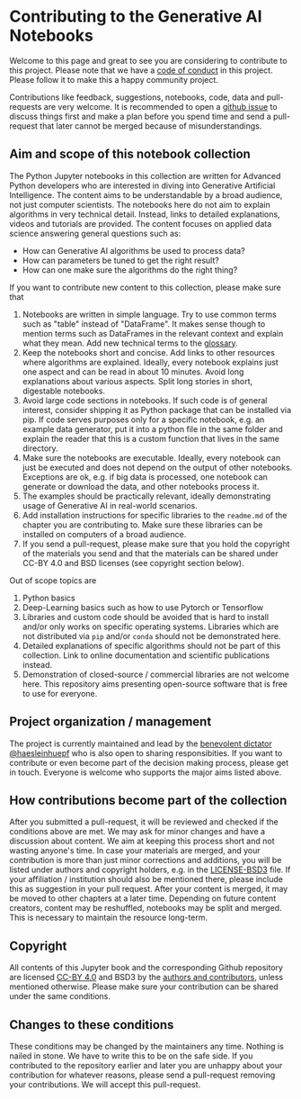 # Contributing to the Generative AI Notebooks

Welcome to this page and great to see you are considering to contribute to this project. 
Please note that we have a [code of conduct](CODE-OF-CONDUCT.md) in this project. Please follow it to make this a happy community project.

Contributions like feedback, suggestions, notebooks, code, data and pull-requests are very welcome.
It is recommended to open a [github issue](https://github.com/ScaDS/Generative-AI-notebooks/issues) 
to discuss things first and make a plan before you spend time and send a pull-request that later cannot be merged because of misunderstandings.

## Aim and scope of this notebook collection

The Python Jupyter notebooks in this collection are written for Advanced Python developers who are interested in 
diving into Generative Artificial Intelligence. 
The content aims to be understandable by a broad audience, not just computer scientists.
The notebooks here do not aim to explain algorithms in very technical detail.
Instead, links to detailed explanations, videos and tutorials are provided.
The content focuses on applied data science answering general questions such as: 
* How can Generative AI algorithms be used to process data? 
* How can parameters be tuned to get the right result?
* How can one make sure the algorithms do the right thing?

If you want to contribute new content to this collection, please make sure that

1. Notebooks are written in simple language. Try to use common terms such as "table" instead of "DataFrame". 
  It makes sense though to mention terms such as DataFrames in the relevant context and explain what they mean. 
  Add new technical terms to the [glossary](https://github.com/haesleinhuepf/BioImageAnalysisNotebooks/blob/main/docs/01_introduction/glossary.md).
2. Keep the notebooks short and concise. 
  Add links to other resources where algorithms are explained.
  Ideally, every notebook explains just one aspect and can be read in about 10 minutes. 
  Avoid long explanations about various aspects. 
  Split long stories in short, digestable notebooks.
3. Avoid large code sections in notebooks. 
  If such code is of general interest, consider shipping it as Python package that can be installed via pip. 
  If code serves purposes only for a specific notebook, e.g. an example data generator, put it into a python file in the same folder and explain the reader that this is a custom function that lives in the same directory.
4. Make sure the notebooks are executable. 
  Ideally, every notebook can just be executed and does not depend on the output of other notebooks. 
  Exceptions are ok, e.g. if big data is processed, one notebook can generate or download the data, and other notebooks process it.
5. The examples should be practically relevant, ideally demonstrating usage of Generative AI in real-world scenarios.
7. Add installation instructions for specific libraries to the `readme.md` of the chapter you are contributing to.
  Make sure these libraries can be installed on computers of a broad audience.
8. If you send a pull-request, please make sure that you hold the copyright of the materials you send and that the materials can be shared under CC-BY 4.0 and BSD licenses (see copyright section below).

Out of scope topics are
1. Python basics
2. Deep-Learning basics such as how to use Pytorch or Tensorflow
2. Libraries and custom code should be avoided that is hard to install and/or only works on specific operating systems. 
  Libraries which are not distributed via `pip` and/or `conda` should not be demonstrated here.
3. Detailed explanations of specific algorithms should not be part of this collection.
  Link to online documentation and scientific publications instead.
4. Demonstration of closed-source / commercial libraries are not welcome here. 
  This repository aims presenting open-source software that is free to use for everyone.

## Project organization / management

The project is currently maintained and lead by the [benevolent dictator](http://oss-watch.ac.uk/resources/benevolentdictatorgovernancemodel) 
[@haesleinhuepf](https://github.com/haesleinhuepf) who is also open to sharing responsibities. 
If you want to contribute or even become part of the decision making process, please get in touch. 
Everyone is welcome who supports the major aims listed above.

## How contributions become part of the collection

After you submitted a pull-request, it will be reviewed and checked if the conditions above are met. 
We may ask for minor changes and have a discussion about content. We aim at keeping this process short and not wasting anyone's time. 
In case your materials are merged, and your contribution is more than just minor corrections and additions, you will be listed under authors and copyright holders, e.g. in the [LICENSE-BSD3](LICENSE-BSD3) file. 
If your affiliation / institution should also be mentioned there, please include this as suggestion in your pull request.
After your content is merged, it may be moved to other chapters at a later time. 
Depending on future content creators, content may be reshuffled, notebooks may be split and merged.
This is necessary to maintain the resource long-term.

## Copyright

All contents of this Jupyter book and the corresponding Github repository are licensed [CC-BY 4.0](https://creativecommons.org/licenses/by/4.0/) and 
BSD3 by the [authors and contributors](https://github.com/haesleinhuepf/BioImageAnalysisNotebooks/contributors), unless mentioned otherwise.
Please make sure your contribution can be shared under the same conditions.

## Changes to these conditions

These conditions may be changed by the maintainers any time. Nothing is nailed in stone. We have to write this to be on the safe side.
If you contributed to the repository earlier and later you are unhappy about your contribution for whatever reasons, 
please send a pull-request removing your contributions. We will accept this pull-request.
